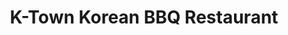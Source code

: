 ---
layout: place
title: "K-Town Korean BBQ Restaurant"
permalink: /washington/vancouver/k-town-korean-bbq-restaurant.html
stateAbbr: WA
stateName: Washington
cityName: Vancouver
seo:
  name: "K-Town Korean BBQ Restaurant"
  type: Restaurant
  links: null
description: "K-Town Korean BBQ Restaurant serves delicious sushi in Vancouver, Washington. Try fresh Japanese dishes for a great dining experience. "
place_id: ChIJLylRffevlVQRmr4daFuXVM0
photos:
  - name: >-
      places/ChIJLylRffevlVQRmr4daFuXVM0/photos/AeeoHcK_ldpldia825nE4gPI9fx-JAjkjmc7jpdeC6WwNBSVnYPmPe9PJIWFUHClOhDkpW1aPSmaO-KFSftXvMRgXSLpu2JX_m5uYS-o8TPzAOZfJrFyg8MupK-12KKVrT4wJ2yjKEL-lTmh1uE0XtzV6n9arEVAOXwZwWc-fZSoQIWq2So4zhf4ufY5bYYvSZ2p0yz61MlFR18hh7SwgXCUFkDJh5VasN-bOKNt6k2D2u41-VKPlq2Y9yYWE0uz2msvVSDEoVrXy69XKJ9S1gciFFxN0q5DOIvVcdp1yr5VjfZyGg
    widthPx: 4800
    heightPx: 3200
    authorAttributions:
      - displayName: K-Town Korean BBQ Restaurant
        uri: https://maps.google.com/maps/contrib/108642334384228931339
        photoUri: >-
          https://lh3.googleusercontent.com/a/ACg8ocLdXnqXaCn7eXArSbfe9Af5L-P8lePf3DOG7a9ULGgpHWQDsw=s100-p-k-no-mo
    flagContentUri: >-
      https://www.google.com/local/imagery/report/?cb_client=maps_api_places.places_api&image_key=!1e10!2sAF1QipPIdeM_wpNtoCydVE0h-OW6XRyiIa2kvuO_GXJK&hl=en-US
    googleMapsUri: >-
      https://www.google.com/maps/place//data=!3m4!1e2!3m2!1sAF1QipPIdeM_wpNtoCydVE0h-OW6XRyiIa2kvuO_GXJK!2e10!4m2!3m1!1s0x5495aff77d51292f:0xcd54975b681dbe9a
  - name: >-
      places/ChIJLylRffevlVQRmr4daFuXVM0/photos/AeeoHcII_0YF5S3WjE_9-mLdLM2Vdvw2imQWdeCi8r77utjVcroV7C39f_wZ_EjzXh1SXg9iprWJs8V2ykfPzVwec_QWhxx_QKOF7lidBo80g_tlAJUce6cSYzgmXUabYl10CNO0QovYs21z2UT1VFYvj293Gu9rwsJmJR8Yqw8OVpYKUpQ4t1ezU0OGq2ielXpgYgB6T-73JyvmvxSggxXQUMRXCmCTwRIb4vA67iryknH9K_dT0GycgQONJBLbYaeGHcC7e1h8eGXzU_i6NrCGvK7yk_Hag09JOUcNoVnFo0d14w
    widthPx: 4800
    heightPx: 3200
    authorAttributions:
      - displayName: K-Town Korean BBQ Restaurant
        uri: https://maps.google.com/maps/contrib/108642334384228931339
        photoUri: >-
          https://lh3.googleusercontent.com/a/ACg8ocLdXnqXaCn7eXArSbfe9Af5L-P8lePf3DOG7a9ULGgpHWQDsw=s100-p-k-no-mo
    flagContentUri: >-
      https://www.google.com/local/imagery/report/?cb_client=maps_api_places.places_api&image_key=!1e10!2sAF1QipMrZphVDUVeUMLYAP7OyqHx3Sld4ypYc6uIn6C6&hl=en-US
    googleMapsUri: >-
      https://www.google.com/maps/place//data=!3m4!1e2!3m2!1sAF1QipMrZphVDUVeUMLYAP7OyqHx3Sld4ypYc6uIn6C6!2e10!4m2!3m1!1s0x5495aff77d51292f:0xcd54975b681dbe9a
  - name: >-
      places/ChIJLylRffevlVQRmr4daFuXVM0/photos/AeeoHcLpDXbFIipPSNouep7MNkrqphRvxN5AKpQwY6P68RGAzkWn8y54xxHNyqnZD4U0e_jZhNfYi5IAK_hLzk1xQgQuwiWyhoUVJ5E1BughU_cZQs43V3rXUhK61HjrbOSWoEFxiGdl2jMfGjzZbL9RyIepohDeBwg88qNWHqM0MgdXEwsi9pWHy9KOvwdg3rKEbnIRMuNOirBkyxF33bCJrQWv3E1puyQKQn-rgLVk1KY7RaVpJiydblIf-u7sJ5SO0tNV91X_jkBp0XXGNla8NuzcqlGYB6WtzDSItJMvZXabDEs-nWuZsi6pMb7KBi_XHFiRNjCO3iwrE9Z-Lt313OvlfBI4WkKMz1D1rGEEwPQ7dr5RsEKopJTJKx6cN2Nl8UwMIJtQIu2ggzzxasx_q0A2dGE27KCQit6x7DPhgSj4jfsi
    widthPx: 4000
    heightPx: 1800
    authorAttributions:
      - displayName: Tenaya Larson
        uri: https://maps.google.com/maps/contrib/108899605237224723877
        photoUri: >-
          https://lh3.googleusercontent.com/a-/ALV-UjUsMqNv5Wa2SU5tYOU9IU1LvV4A4kpJg2KmoiAv6FiOFosi5LdK=s100-p-k-no-mo
    flagContentUri: >-
      https://www.google.com/local/imagery/report/?cb_client=maps_api_places.places_api&image_key=!1e10!2sCIHM0ogKEICAgMCwsMmYigE&hl=en-US
    googleMapsUri: >-
      https://www.google.com/maps/place//data=!3m4!1e2!3m2!1sCIHM0ogKEICAgMCwsMmYigE!2e10!4m2!3m1!1s0x5495aff77d51292f:0xcd54975b681dbe9a
  - name: >-
      places/ChIJLylRffevlVQRmr4daFuXVM0/photos/AeeoHcJrmcsAbrdHukThWS9qDZ3wxCGJF5ow8ugeZBv_uK6ULuy1EhhompNKDs1leZdlrNDFzpuIYAA5ZDTl4IGLmFzs0yiXTxfMa1fngsRvrse5NE8Gc_9_RJA-a7kQmnRdUZxvn5yu0Y-3xT_m7U9jfoBJTZA_dUnojwh-yPVA3A6HLeMghsr2PLfAPp3QjSDAJdCxHeoAwY7Cjl2292TE0mRVC6q-MeZCaaSgaeHZkQpP_aPNywgFlTyPH4MjfbPDfRIEmGgYQuMUTB9mGMZp46p2rktBMZsdWCNTAeqngjiqGmoDeC5mf65g0MhY2rrL_I5h5ByDh8r2moTwjFeAZtr0yBWbCQPfTK2gDoEC2p_NrMTy7TDNkkaKcBFSv024wNGCJoZrrQyoW87QUYIfBofz2T5PEGcNzhEuS2taxrwomqE
    widthPx: 3600
    heightPx: 4800
    authorAttributions:
      - displayName: H FMolly
        uri: https://maps.google.com/maps/contrib/110768851278662420222
        photoUri: >-
          https://lh3.googleusercontent.com/a-/ALV-UjVazoA5HTlmwnrXEhD6m02w60u4eYy9BWhXQ8oWJJO0viz1zjKX=s100-p-k-no-mo
    flagContentUri: >-
      https://www.google.com/local/imagery/report/?cb_client=maps_api_places.places_api&image_key=!1e10!2sCIHM0ogKEICAgICvlYba7wE&hl=en-US
    googleMapsUri: >-
      https://www.google.com/maps/place//data=!3m4!1e2!3m2!1sCIHM0ogKEICAgICvlYba7wE!2e10!4m2!3m1!1s0x5495aff77d51292f:0xcd54975b681dbe9a
  - name: >-
      places/ChIJLylRffevlVQRmr4daFuXVM0/photos/AeeoHcINQJAAbkWUlPh-mHhXmlHrAK1yI8bSVmVTLKVDYb6Hx88aNJKBagWMX2Rgc_xj2sCXmqmg5bywPXmEXikMUJAuwBftj3MaqewuHwYcjL1_xqAYCZNriQ1upSj5tPdUP04_oFnhm6uPVbcArn4CBNXTqyoYDwgahZ59HH_d73l4ClSxadiomD70-gV_8T2dWaL4L0mG-IW9p6lBw2NOhSPlds_QIzDrjJcd16RMfCCa7Bn44eYO_V_eMM9S4yaqc-qo2Ip0kItoYQuEWIzPvffzBD1Hpk9SwJl2rXJLb70Juh0Wkr1UrmnfTQwJ_BZjFHEwzNhE1NYYiGcW4d1eK_XpSjtSJvts7GipSn89KCEVspqvUyq1HwcuFmviiw-QbXtXoVyNVKA3rdgz-mP9SEtR1t7uNX9DBVuQadEKzjQ
    widthPx: 4080
    heightPx: 3072
    authorAttributions:
      - displayName: Anthony Moreno (Leopold)
        uri: https://maps.google.com/maps/contrib/111637921914339911298
        photoUri: >-
          https://lh3.googleusercontent.com/a-/ALV-UjUCojG73BIc4i5jV_MUNPkuOI_II1Ik7nQSAiwZzhWzo5QW_QKDtA=s100-p-k-no-mo
    flagContentUri: >-
      https://www.google.com/local/imagery/report/?cb_client=maps_api_places.places_api&image_key=!1e10!2sCIHM0ogKEICAgIDX4NyEAg&hl=en-US
    googleMapsUri: >-
      https://www.google.com/maps/place//data=!3m4!1e2!3m2!1sCIHM0ogKEICAgIDX4NyEAg!2e10!4m2!3m1!1s0x5495aff77d51292f:0xcd54975b681dbe9a
  - name: >-
      places/ChIJLylRffevlVQRmr4daFuXVM0/photos/AeeoHcKgs0vqEouHpbAbqUIaJmHkOKHEWZ1Gri2icj-0vFL2n5EyjXC9xKXRDKmzRcsfgXUm7gDY8btJF6QIt3mpcnEO2jx4R_RgokAtEcrS0YwzAVj8a0K8tiMdESKJ9S3YNQK84x1s7vr7KLJiXUcYm2vgYCYubIE3x1RAv2DWaJ9DK5MtEII1sA2E6LXVxkI-0vxlX7ywwgO3dhjw8gLQzxi4elmom91Qbk-qTIGGklIIvfXMTfz3JnfgTECkp9or-ABt2F9Rl3DQ_C-LZjqKvcJg4RJfIHidGYExhRb6ephZqv68xRB5Qc2MY5OSaLeyuVKQmtGtmtUXcGRT2YwfPIZBAed1Iwo4FpY2j3IAMmqTODkCi8xcI6mxPKksL1cZt-3F-ZpZfxxQlcif6qrNTkJZ0-pl44hvp6K911qEc2ZMzgz_
    widthPx: 4000
    heightPx: 3000
    authorAttributions:
      - displayName: Sabrina C. Lozano
        uri: https://maps.google.com/maps/contrib/105490410993315946615
        photoUri: >-
          https://lh3.googleusercontent.com/a-/ALV-UjUqtXb83e907M5itqEaS6Ye7V437t9YoWVBMys6ZWWtuZBUrOJS0Q=s100-p-k-no-mo
    flagContentUri: >-
      https://www.google.com/local/imagery/report/?cb_client=maps_api_places.places_api&image_key=!1e10!2sCIHM0ogKEICAgICbwPu1xQE&hl=en-US
    googleMapsUri: >-
      https://www.google.com/maps/place//data=!3m4!1e2!3m2!1sCIHM0ogKEICAgICbwPu1xQE!2e10!4m2!3m1!1s0x5495aff77d51292f:0xcd54975b681dbe9a
  - name: >-
      places/ChIJLylRffevlVQRmr4daFuXVM0/photos/AeeoHcJVoRW0tXSlEvWzsM9IKODCi1pgH08vj275z2M4LHiDGVwtgjFnxtkN8vPGww6xH_HQzXgt7-xIBUOlzB9y_GfKBWCZDkzXsaimG-vwUS0yiWN9QzdcJTAE5BdwlUD18TjBBoicg3lUjDr6xJWZtx-ZucNfAaNnYhhxQc81S102sGqxMCpCtvBiKpIcvKIT5q50BL513Rcp7YDCEuLfbHu_o-O-_IeSBhC0W-7xDotaHVXrVvw3Y9Hn7venOXPmDN9LaSUULjhc675ZF2XtleG7FQefZhWojA5t4-8F-2Hopnbc9-wmZe-LHMfQVGMKXwOxmvnOrI5wf5xuhHnCGeCNlACrrOEIJtUuVdN00TqLdsMOR6erSGpJRahC4LBUD6y0kwpJog55akSXR1JizhAIQzTlJ2e44Y181W7C3dgeGuiR
    widthPx: 4032
    heightPx: 2268
    authorAttributions:
      - displayName: Sirilak Muangnil
        uri: https://maps.google.com/maps/contrib/113026941942760300111
        photoUri: >-
          https://lh3.googleusercontent.com/a-/ALV-UjUKFKiaTyAzl9KCO21UTeYsEDN51NyW_111xUgdfFrRCvvnQDnrEQ=s100-p-k-no-mo
    flagContentUri: >-
      https://www.google.com/local/imagery/report/?cb_client=maps_api_places.places_api&image_key=!1e10!2sCIHM0ogKEICAgIDP7fbF8QE&hl=en-US
    googleMapsUri: >-
      https://www.google.com/maps/place//data=!3m4!1e2!3m2!1sCIHM0ogKEICAgIDP7fbF8QE!2e10!4m2!3m1!1s0x5495aff77d51292f:0xcd54975b681dbe9a
  - name: >-
      places/ChIJLylRffevlVQRmr4daFuXVM0/photos/AeeoHcJE1nZk8qHs79XOE--UhW0f8cC7dvf0KaMntwEDu0KouTmvF8wCuO7A4-q_oDTUKEoGUPY5RsnOWjVlLwbq0OFUCSaqcf7aa_oVmB4Z7gBrLMTTpttyygOlN4SW80hEyBAFagouAuGRxHKiFq_nsp3M9IWCqXEVHhzKLR5HVva8ey3-6qjV0pLKTkMQfEIqnPzDA-BrVD2ebgsPlJfTuZCPhISzxUNBIPECcikz3S7P4CJjBI1BHYOOFmohcvl7OsE-ue-d-hSAlr_fbIZmxGXDft54vKgCiDmCKHvjmpJ7pXaGeteY3qdGf7Ni9fwuIwvdsmTxt65JBakngrM_BmYJ3CmVu4ZMbmlYqX1FybC8GwrpjRwJWroclEA9FNHkKPYHisBqgJhlGlCPyIeiAp2PBBC72roeHxw_YTHQpQ1wmg
    widthPx: 4032
    heightPx: 2268
    authorAttributions:
      - displayName: Sirilak Muangnil
        uri: https://maps.google.com/maps/contrib/113026941942760300111
        photoUri: >-
          https://lh3.googleusercontent.com/a-/ALV-UjUKFKiaTyAzl9KCO21UTeYsEDN51NyW_111xUgdfFrRCvvnQDnrEQ=s100-p-k-no-mo
    flagContentUri: >-
      https://www.google.com/local/imagery/report/?cb_client=maps_api_places.places_api&image_key=!1e10!2sCIHM0ogKEICAgIDP7fbFcQ&hl=en-US
    googleMapsUri: >-
      https://www.google.com/maps/place//data=!3m4!1e2!3m2!1sCIHM0ogKEICAgIDP7fbFcQ!2e10!4m2!3m1!1s0x5495aff77d51292f:0xcd54975b681dbe9a
  - name: >-
      places/ChIJLylRffevlVQRmr4daFuXVM0/photos/AeeoHcK_8xgwSWaoPU3GnvNP-cDwne43i-hDmGCccHL0uvWrHuDLvS10ZYKSgZJpFrIrIgfv03plVW4YobaShbGCNxUcAD3DDYtSOVtcQlhicSoAh0pGxM872HgQQ0tNmjMiN5HJu2Fn6tD0lyWCCvquRTRNGIKfSWeNhQfi0zOpodLXstosFVUU6sySoyVHq1fNld3jq6thnjouH-r4IguEKKT9Z8cia54VkaTqYypTh7HHwqY-auOt0BqNq9fxPWxc9mWsZwDWHZ_psgse_pBzHQ2TimIFx56ls-NGUjcB4wHs_Ok-YTZOXbdlOX9U09ZF5xfaDQbcyS1MYU3xaGFktqZ5778J6GsjWh-1cvMy8H6DfN2K5jVleEWFY7j-CtYH49InmZCZ__xedvIFrUuuWJDI2KIyVgGl285169jJD9QfRANR
    widthPx: 4032
    heightPx: 3024
    authorAttributions:
      - displayName: Travis Brown
        uri: https://maps.google.com/maps/contrib/108058169297320061760
        photoUri: >-
          https://lh3.googleusercontent.com/a-/ALV-UjXiJXCTklt7uTzbUApBtnEdmcr9kaZg3xuQsLw3Nx4xb5roRURv=s100-p-k-no-mo
    flagContentUri: >-
      https://www.google.com/local/imagery/report/?cb_client=maps_api_places.places_api&image_key=!1e10!2sCIHM0ogKEICAgICR-7uljQE&hl=en-US
    googleMapsUri: >-
      https://www.google.com/maps/place//data=!3m4!1e2!3m2!1sCIHM0ogKEICAgICR-7uljQE!2e10!4m2!3m1!1s0x5495aff77d51292f:0xcd54975b681dbe9a
  - name: >-
      places/ChIJLylRffevlVQRmr4daFuXVM0/photos/AeeoHcJuqybjftcPG2Ab2DbvQTU01F_CY_oqqP72agK3qCAucrXD9cGj3_bABy5m5f2Ihg7lkov1bG_R2ffYlEaacdPy8n0cisGzK3P6lCbPZS7ERIYLybvttCeanHW5Q3hBUfAXgEeQJCU-_Z_4yPk7ngkTQWpDa_qEuWjUUOr7dkT6f_ckRS8tMiIYNWBx1GTQzFuLR_ljbT6UZsw63sL4_P-SjDdRy8g_-FweR9_0CKqqHLdMX7qXBCSP-0_YpkVDMOqAtYVoQiFScOHhkzWv-UQEmfjqajPI2AnSWtCokYKNkZy__r-zcl_2nzKaULGZ7YbC6C5UC2g3EXZZN_xXN9QcoCTUAD9LvQaBUIjAICWZ-o0j-7HFojdgdy7TzIcdmN7qZwVd27lftKuhOGbxNq0TULJ9gZd9kDx9ysQ
    widthPx: 4000
    heightPx: 3000
    authorAttributions:
      - displayName: Dashel
        uri: https://maps.google.com/maps/contrib/114339791903832053249
        photoUri: >-
          https://lh3.googleusercontent.com/a-/ALV-UjU1_SjjS4mr9CbLHevKHM6yjDHat4L9p7M92F85At934hi1XRueyA=s100-p-k-no-mo
    flagContentUri: >-
      https://www.google.com/local/imagery/report/?cb_client=maps_api_places.places_api&image_key=!1e10!2sCIHM0ogKEICAgMDgp-UR&hl=en-US
    googleMapsUri: >-
      https://www.google.com/maps/place//data=!3m4!1e2!3m2!1sCIHM0ogKEICAgMDgp-UR!2e10!4m2!3m1!1s0x5495aff77d51292f:0xcd54975b681dbe9a
address: 8723 NE Hwy 99, Vancouver, WA 98665, USA
street: 8723 NE Hwy 99
city: Vancouver
state: WA
zip: '98665'
country: USA
neighborhood: Northeast Hazel Dell
latitude: '45.685505'
longitude: '-122.660203'
accessibility_options:
  wheelchairAccessibleParking: true
  wheelchairAccessibleEntrance: true
  wheelchairAccessibleRestroom: true
  wheelchairAccessibleSeating: true
business_status: OPERATIONAL
name: K-Town Korean BBQ Restaurant
google_maps_links:
  directionsUri: >-
    https://www.google.com/maps/dir//''/data=!4m7!4m6!1m1!4e2!1m2!1m1!1s0x5495aff77d51292f:0xcd54975b681dbe9a!3e0
  placeUri: https://maps.google.com/?cid=14795617094663519898
  writeAReviewUri: >-
    https://www.google.com/maps/place//data=!4m3!3m2!1s0x5495aff77d51292f:0xcd54975b681dbe9a!12e1
  reviewsUri: >-
    https://www.google.com/maps/place//data=!4m4!3m3!1s0x5495aff77d51292f:0xcd54975b681dbe9a!9m1!1b1
  photosUri: >-
    https://www.google.com/maps/place//data=!4m3!3m2!1s0x5495aff77d51292f:0xcd54975b681dbe9a!10e5
primary_type: Korean Restaurant
opening_hours:
  regular: null
  current: null
secondary_opening_hours:
  regular:
    weekdayDescriptions: null
    type: null
  current:
    weekdayDescriptions: null
    type: null
phone: null
price_level: null
price_range: null
rating: null
rating_count: 0
website: null
reviews: null
parking_options: null
payment_options: null
allow_dogs: null
curbside_pickup: null
delivery: null
dine_in: null
good_for_children: null
good_for_groups: null
good_for_sports: null
live_music: null
menu_for_children: null
outdoor_seating: null
reservable: null
restroom: null
serves_beer: null
serves_breakfast: null
serves_brunch: null
serves_cocktails: null
serves_coffee: null
serves_dinner: null
serves_dessert: null
serves_lunch: null
serves_vegetarian_food: null
serves_wine: null
takeout: null
summary: null

---
